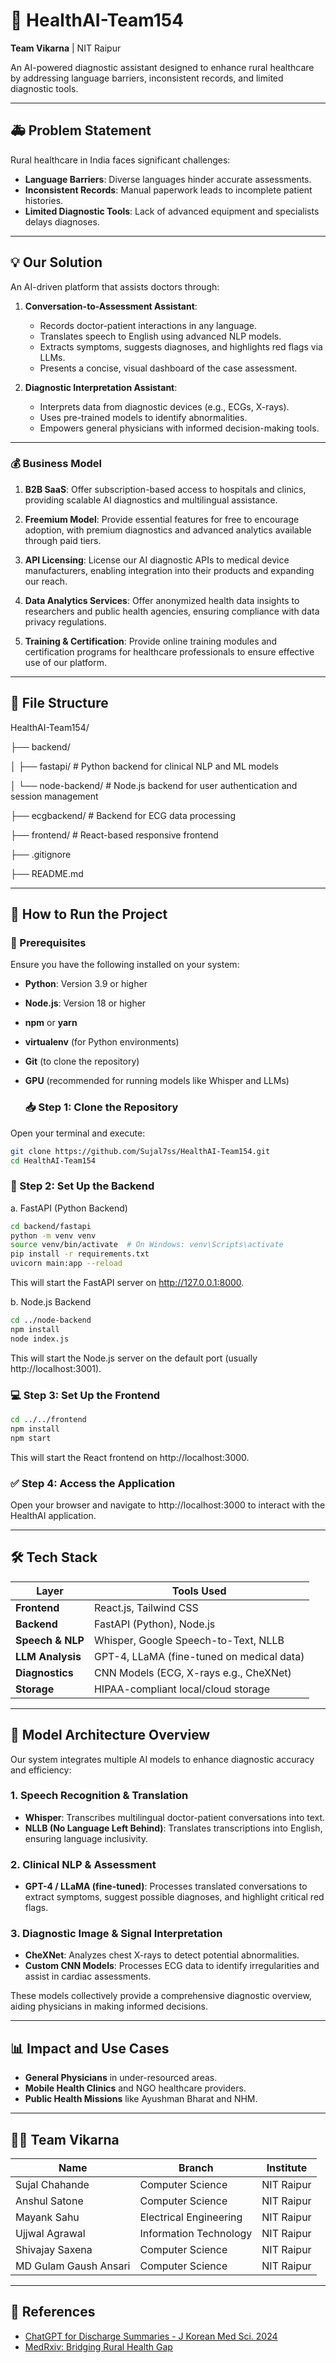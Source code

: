 # 🧠 HealthAI-Team154

**Team Vikarna** | NIT Raipur

An AI-powered diagnostic assistant designed to enhance rural healthcare by addressing language barriers, inconsistent records, and limited diagnostic tools.

---

## 🚑 Problem Statement

Rural healthcare in India faces significant challenges:

- **Language Barriers**: Diverse languages hinder accurate assessments.
- **Inconsistent Records**: Manual paperwork leads to incomplete patient histories.
- **Limited Diagnostic Tools**: Lack of advanced equipment and specialists delays diagnoses.

---

## 💡 Our Solution

An AI-driven platform that assists doctors through:

1. **Conversation-to-Assessment Assistant**:
   - Records doctor-patient interactions in any language.
   - Translates speech to English using advanced NLP models.
   - Extracts symptoms, suggests diagnoses, and highlights red flags via LLMs.
   - Presents a concise, visual dashboard of the case assessment.

2. **Diagnostic Interpretation Assistant**:
   - Interprets data from diagnostic devices (e.g., ECGs, X-rays).
   - Uses pre-trained models to identify abnormalities.
   - Empowers general physicians with informed decision-making tools.

---

   ### 💰 Business Model
   
1. **B2B SaaS**: Offer subscription-based access to hospitals and clinics, providing scalable AI diagnostics and multilingual assistance.

2. **Freemium Model**: Provide essential features for free to encourage adoption, with premium diagnostics and advanced analytics available through paid tiers.

3. **API Licensing**: License our AI diagnostic APIs to medical device manufacturers, enabling integration into their products and expanding our reach.

4. **Data Analytics Services**: Offer anonymized health data insights to researchers and public health agencies, ensuring compliance with data privacy regulations.

5. **Training & Certification**: Provide online training modules and certification programs for healthcare professionals to ensure effective use of our platform.

---

## 📁 File Structure

HealthAI-Team154/

├── backend/

│ ├── fastapi/ # Python backend for clinical NLP and ML models

│ └── node-backend/ # Node.js backend for user authentication and session management

├── ecgbackend/ # Backend for ECG data processing

├── frontend/ # React-based responsive frontend

├── .gitignore

├── README.md



---

## 🚀 How to Run the Project

### 🧩 Prerequisites

Ensure you have the following installed on your system:

- **Python**: Version 3.9 or higher
- **Node.js**: Version 18 or higher
- **npm** or **yarn**
- **virtualenv** (for Python environments)
- **Git** (to clone the repository)
- **GPU** (recommended for running models like Whisper and LLMs)
  
  ### 📥 Step 1: Clone the Repository

Open your terminal and execute:

```bash
git clone https://github.com/Sujal7ss/HealthAI-Team154.git
cd HealthAI-Team154
```

  ### 🔧 Step 2: Set Up the Backend
  
a. FastAPI (Python Backend)

```bash
cd backend/fastapi
python -m venv venv
source venv/bin/activate  # On Windows: venv\Scripts\activate
pip install -r requirements.txt
uvicorn main:app --reload
```

This will start the FastAPI server on http://127.0.0.1:8000.

b. Node.js Backend

```bash
cd ../node-backend
npm install
node index.js
```

This will start the Node.js server on the default port (usually http://localhost:3001).

  ### 💻 Step 3: Set Up the Frontend

```bash
cd ../../frontend
npm install
npm start
```

This will start the React frontend on http://localhost:3000.

  ### ✅ Step 4: Access the Application

Open your browser and navigate to http://localhost:3000 to interact with the HealthAI application.

---

## 🛠️ Tech Stack

| Layer            | Tools Used                                        |
|------------------|--------------------------------------------------|
| **Frontend**     | React.js, Tailwind CSS                           |
| **Backend**      | FastAPI (Python), Node.js                        |
| **Speech & NLP** | Whisper, Google Speech-to-Text, NLLB             |
| **LLM Analysis** | GPT-4, LLaMA (fine-tuned on medical data)        |
| **Diagnostics**  | CNN Models (ECG, X-rays e.g., CheXNet)           |
| **Storage**      | HIPAA-compliant local/cloud storage              |

---

## 🧬 Model Architecture Overview

Our system integrates multiple AI models to enhance diagnostic accuracy and efficiency:

### 1. **Speech Recognition & Translation**
- **Whisper**: Transcribes multilingual doctor-patient conversations into text.
- **NLLB (No Language Left Behind)**: Translates transcriptions into English, ensuring language inclusivity.

### 2. **Clinical NLP & Assessment**
- **GPT-4 / LLaMA (fine-tuned)**: Processes translated conversations to extract symptoms, suggest possible diagnoses, and highlight critical red flags.

### 3. **Diagnostic Image & Signal Interpretation**
- **CheXNet**: Analyzes chest X-rays to detect potential abnormalities.
- **Custom CNN Models**: Processes ECG data to identify irregularities and assist in cardiac assessments.

These models collectively provide a comprehensive diagnostic overview, aiding physicians in making informed decisions.

---

## 📊 Impact and Use Cases

- **General Physicians** in under-resourced areas.
- **Mobile Health Clinics** and NGO healthcare providers.
- **Public Health Missions** like Ayushman Bharat and NHM.

---

## 👨‍💻 Team Vikarna

| Name                  | Branch               | Institute       |
|-----------------------|----------------------|-----------------|
| Sujal Chahande        | Computer Science     | NIT Raipur      |
| Anshul Satone         | Computer Science     | NIT Raipur      |
| Mayank Sahu           | Electrical Engineering| NIT Raipur     |
| Ujjwal Agrawal        | Information Technology| NIT Raipur     |
| Shivajay Saxena       | Computer Science     | NIT Raipur      |
| MD Gulam Gaush Ansari | Computer Science     | NIT Raipur      |

---

## 📎 References

- [ChatGPT for Discharge Summaries - J Korean Med Sci. 2024](https://doi.org/10.3346/jkms.2024.39.e148)
- [MedRxiv: Bridging Rural Health Gap](https://www.medrxiv.org/content/10.1101/2024.07.30.24311228v1)

